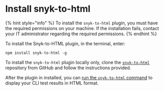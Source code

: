 # Install snyk-to-html

{% hint style="info" %}
To install the `snyk-to-html` plugin, you must have the required permissions on your machine. If the installation fails, contact your IT administrator regarding the required permissions.
{% endhint %}

To install the Snyk-to-HTML plugin, in the terminal, enter:

```
npm install snyk-to-html -g
```

To install the `snyk-to-html` plugin locally only, clone the [`snyk-to-html`](https://github.com/snyk/snyk-to-html) repository from GitHub and follow the instructions provided.

After the plugin in installed, you can [run the `snyk-to-html` command](run-the-snyk-to-html-command.md) to display your CLI test results in HTML format.
